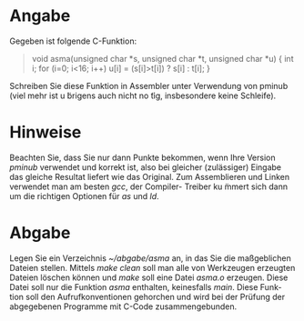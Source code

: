 # Angabe

Gegeben ist folgende C-Funktion:

> void asma(unsigned char *s, unsigned char *t, unsigned char *u) 
> {
>   int i;
>   for (i=0; i<16; i++)
> 		u[i] = (s[i]>t[i]) ? s[i] : t[i];
> }

Schreiben Sie diese Funktion in Assembler unter Verwendung von pminub (viel mehr ist u ̈brigens auch nicht no ̈tig, insbesondere keine Schleife).

# Hinweise

Beachten Sie, dass Sie nur dann Punkte bekommen, wenn Ihre Version *pminub* verwendet und korrekt ist, also bei gleicher (zulässiger) Eingabe das gleiche Resultat liefert wie das Original.
Zum Assemblieren und Linken verwendet man am besten *gcc*, der Compiler- Treiber ku ̈mmert sich dann um die richtigen Optionen für *as* und *ld*.

# Abgabe

Legen Sie ein Verzeichnis *~/abgabe/asma* an, in das Sie die maßgeblichen Dateien stellen. Mittels *make clean* soll man alle von Werkzeugen erzeugten Dateien löschen können und *make* soll eine Datei *asma.o* erzeugen. Diese Datei soll nur die Funktion *asma* enthalten, keinesfalls *main*. Diese Funk- tion soll den Aufrufkonventionen gehorchen und wird bei der Prüfung der abgegebenen Programme mit C-Code zusammengebunden.